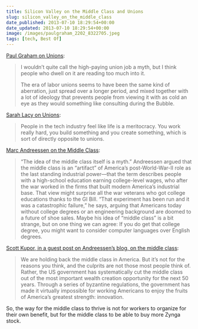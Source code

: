 ```yaml
---
title: Silicon Valley on the Middle Class and Unions
slug: silicon_valley_on_the_middle_class
date_published: 2013-07-10 18:29:54+00:00
date_updated: 2013-07-10 18:29:54+00:00
image: /images/paulgraham_2202_8322705.jpeg
tags: [tech, Best Of]
---
```

[Paul Graham on Unions](http://www.paulgraham.com/unions.html):

> I wouldn’t quite call the high-paying union job a myth, but I think people who dwell on it are reading too much into it.
> 
> The era of labor unions seems to have been the same kind of aberration, just spread over a longer period, and mixed together with a lot of ideology that prevents people from viewing it with as cold an eye as they would something like consulting during the Bubble.

[Sarah Lacy on Unions](http://www.marketplace.org/topics/tech/bart-strike-reveals-tech-transit-worker-divide):

> People in the tech industry feel like life is a meritocracy. You work really hard, you build something and you create something, which is sort of directly opposite to unions.

[Marc Andreessen on the Middle Class](http://qz.com/36368/eight-things-marc-andreessen-said-to-quartz-that-made-us-sit-up-and-listen/):

> “The idea of the middle class itself is a myth.” Andreessen argued that the middle class is an “artifact” of America’s post-World-War-II role as the last standing industrial power—that the term describes people with a high-school education earning college-level wages, who after the war worked in the firms that built modern America’s industrial base. That view might surprise all the war veterans who got college educations thanks to the GI Bill. “That experiment has been run and it was a catastrophic failure,” he says, arguing that Americans today without college degrees or an engineering background are doomed to a future of shoe sales. Maybe his idea of “middle class” is a bit strange, but on one thing we can agree: If you do get that college degree, you might want to consider computer languages over English degrees.

[Scott Kupor, in a guest post on Andreessen’s blog, on the middle class](http://blog.pmarca.com/2013/03/26/unshackle-the-middle-class/):

> We are holding back the middle class in America. But it’s not for the reasons you think, and the culprits are not those most people think of. Rather, the US government has systematically cut the middle class out of the most important wealth creation opportunity for the next 50 years. Through a series of byzantine regulations, the government has made it virtually impossible for working Americans to enjoy the fruits of America’s greatest strength: innovation.

So, the way for the middle class to thrive is not for workers to organize for their own benefit, but for the middle class to be able to buy more Zynga stock.

